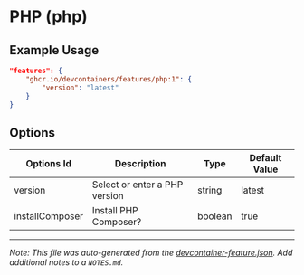 
# PHP (php)



## Example Usage

```json
"features": {
    "ghcr.io/devcontainers/features/php:1": {
        "version": "latest"
    }
}
```

## Options

| Options Id | Description | Type | Default Value |
|-----|-----|-----|-----|
| version | Select or enter a PHP version | string | latest |
| installComposer | Install PHP Composer? | boolean | true |



---

_Note: This file was auto-generated from the [devcontainer-feature.json](https://github.com/devcontainers/features/blob/main/src/php/devcontainer-feature.json).  Add additional notes to a `NOTES.md`._
